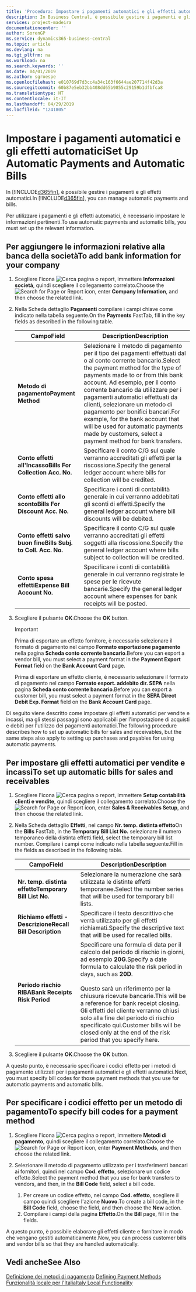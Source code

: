```yaml
---
title: 'Procedura: Impostare i pagamenti automatici e gli effetti automatici'
description: In Business Central, è possibile gestire i pagamenti e gli effetti automatici.
services: project-madeira
documentationcenter: ''
author: SorenGP
ms.service: dynamics365-business-central
ms.topic: article
ms.devlang: na
ms.tgt_pltfrm: na
ms.workload: na
ms.search.keywords: ''
ms.date: 04/01/2019
ms.author: sgroespe
ms.openlocfilehash: e010769d7d3cc4a34c163f6644ae207714f42d3a
ms.sourcegitcommit: 60b87e5eb32bb408dd65b9855c29159b1dfbfca8
ms.translationtype: HT
ms.contentlocale: it-IT
ms.lasthandoff: 04/29/2019
ms.locfileid: "1241805"
---
```

# <a name="set-up-automatic-payments-and-automatic-bills"></a><span data-ttu-id="94e27-103">Impostare i pagamenti automatici e gli effetti automatici</span><span class="sxs-lookup"><span data-stu-id="94e27-103">Set Up Automatic Payments and Automatic Bills</span></span>
<span data-ttu-id="94e27-104">In [!INCLUDE[d365fin](../../includes/d365fin_md.md)], è possibile gestire i pagamenti e gli effetti automatici.</span><span class="sxs-lookup"><span data-stu-id="94e27-104">In [!INCLUDE[d365fin](../../includes/d365fin_md.md)], you can manage automatic payments and bills.</span></span>  

<span data-ttu-id="94e27-105">Per utilizzare i pagamenti e gli effetti automatici, è necessario impostare le informazioni pertinenti.</span><span class="sxs-lookup"><span data-stu-id="94e27-105">To use automatic payments and automatic bills, you must set up the relevant information.</span></span>  

## <a name="to-add-bank-information-for-your-company"></a><span data-ttu-id="94e27-106">Per aggiungere le informazioni relative alla banca della società</span><span class="sxs-lookup"><span data-stu-id="94e27-106">To add bank information for your company</span></span>  

1.  <span data-ttu-id="94e27-107">Scegliere l'icona ![Cerca pagina o report](../../media/ui-search/search_small.png "icona Cerca pagina o report"), immettere **Informazioni società**, quindi scegliere il collegamento correlato.</span><span class="sxs-lookup"><span data-stu-id="94e27-107">Choose the ![Search for Page or Report](../../media/ui-search/search_small.png "Search for Page or Report icon") icon, enter **Company Information**, and then choose the related link.</span></span>  
2.  <span data-ttu-id="94e27-108">Nella Scheda dettaglio **Pagamenti** compilare i campi chiave come indicato nella tabella seguente.</span><span class="sxs-lookup"><span data-stu-id="94e27-108">On the **Payments** FastTab, fill in the key fields as described in the following table.</span></span>  

    |<span data-ttu-id="94e27-109">Campo</span><span class="sxs-lookup"><span data-stu-id="94e27-109">Field</span></span>|<span data-ttu-id="94e27-110">Description</span><span class="sxs-lookup"><span data-stu-id="94e27-110">Description</span></span>|  
    |------------------------------------|---------------------------------------|  
    |<span data-ttu-id="94e27-111">**Metodo di pagamento**</span><span class="sxs-lookup"><span data-stu-id="94e27-111">**Payment Method**</span></span>|<span data-ttu-id="94e27-112">Selezionare il metodo di pagamento per il tipo dei pagamenti effettuati dal o al conto corrente bancario.</span><span class="sxs-lookup"><span data-stu-id="94e27-112">Select the payment method for the type of payments made to or from this bank account.</span></span> <span data-ttu-id="94e27-113">Ad esempio, per il conto corrente bancario da utilizzare per i pagamenti automatici effettuati da clienti, selezionare un metodo di pagamento per bonifici bancari.</span><span class="sxs-lookup"><span data-stu-id="94e27-113">For example, for the bank account that will be used for automatic payments made by customers, select a payment method for bank transfers.</span></span>|  
    |<span data-ttu-id="94e27-114">**Conto effetti all'Incasso**</span><span class="sxs-lookup"><span data-stu-id="94e27-114">**Bills For Collection Acc. No.**</span></span>|<span data-ttu-id="94e27-115">Specificare il conto C/G sul quale verranno accreditati gli effetti per la riscossione.</span><span class="sxs-lookup"><span data-stu-id="94e27-115">Specify the general ledger account where bills for collection will be credited.</span></span>|  
    |<span data-ttu-id="94e27-116">**Conto effetti allo sconto**</span><span class="sxs-lookup"><span data-stu-id="94e27-116">**Bills For Discount Acc. No.**</span></span>|<span data-ttu-id="94e27-117">Specificare i conti di contabilità generale in cui verranno addebitati gli sconti di effetti.</span><span class="sxs-lookup"><span data-stu-id="94e27-117">Specify the general ledger account where bill discounts will be debited.</span></span>|  
    |<span data-ttu-id="94e27-118">**Conto effetti salvo buon fine**</span><span class="sxs-lookup"><span data-stu-id="94e27-118">**Bills Subj. to Coll. Acc. No.**</span></span>|<span data-ttu-id="94e27-119">Specificare il conto C/G sul quale verranno accreditati gli effetti soggetti alla riscossione.</span><span class="sxs-lookup"><span data-stu-id="94e27-119">Specify the general ledger account where bills subject to collection will be credited.</span></span>|  
    |<span data-ttu-id="94e27-120">**Conto spesa effetti**</span><span class="sxs-lookup"><span data-stu-id="94e27-120">**Expense Bill Account No.**</span></span>|<span data-ttu-id="94e27-121">Specificare i conti di contabilità generale in cui verranno registrate le spese per le ricevute bancarie.</span><span class="sxs-lookup"><span data-stu-id="94e27-121">Specify the general ledger account where expenses for bank receipts will be posted.</span></span>|  

5.  <span data-ttu-id="94e27-122">Scegliere il pulsante **OK**.</span><span class="sxs-lookup"><span data-stu-id="94e27-122">Choose the **OK** button.</span></span>  

    > [!IMPORTANT]  
    >  <span data-ttu-id="94e27-123">Prima di esportare un effetto fornitore, è necessario selezionare il formato di pagamento nel campo **Formato esportazione pagamento** nella pagina **Scheda conto corrente bancario**.</span><span class="sxs-lookup"><span data-stu-id="94e27-123">Before you can export a vendor bill, you must select a payment format in the **Payment Export Format** field on the **Bank Account Card** page.</span></span>  
    >   
    >  <span data-ttu-id="94e27-124">Prima di esportare un effetto cliente, è necessario selezionare il formato di pagamento nel campo **Formato esport. addebito dir. SEPA** nella pagina **Scheda conto corrente bancario**.</span><span class="sxs-lookup"><span data-stu-id="94e27-124">Before you can export a customer bill, you must select a payment format in the **SEPA Direct Debit Exp. Format** field on the **Bank Account Card** page.</span></span>  

<span data-ttu-id="94e27-125">Di seguito viene descritto come impostare gli effetti automatici per vendite e incassi, ma gli stessi passaggi sono applicabili per l'impostazione di acquisti e debiti per l'utilizzo dei pagamenti automatici.</span><span class="sxs-lookup"><span data-stu-id="94e27-125">The following procedure describes how to set up automatic bills for sales and receivables, but the same steps also apply to setting up purchases and payables for using automatic payments.</span></span>  

## <a name="to-set-up-automatic-bills-for-sales-and-receivables"></a><span data-ttu-id="94e27-126">Per impostare gli effetti automatici per vendite e incassi</span><span class="sxs-lookup"><span data-stu-id="94e27-126">To set up automatic bills for sales and receivables</span></span>  

1.  <span data-ttu-id="94e27-127">Scegliere l'icona ![Cerca pagina o report](../../media/ui-search/search_small.png "icona Cerca pagina o report"), immettere **Setup contabilità clienti e vendite**, quindi scegliere il collegamento correlato.</span><span class="sxs-lookup"><span data-stu-id="94e27-127">Choose the ![Search for Page or Report](../../media/ui-search/search_small.png "Search for Page or Report icon") icon, enter **Sales & Receivables Setup**, and then choose the related link.</span></span>  
2.  <span data-ttu-id="94e27-128">Nella Scheda dettaglio **Effetti**, nel campo **Nr. temp. distinta effetto**</span><span class="sxs-lookup"><span data-stu-id="94e27-128">On the **Bills** FastTab, in the **Temporary Bill List No.**</span></span> <span data-ttu-id="94e27-129">selezionare il numero temporaneo della distinta effetti.</span><span class="sxs-lookup"><span data-stu-id="94e27-129">field, select the temporary bill list number.</span></span> <span data-ttu-id="94e27-130">Compilare i campi come indicato nella tabella seguente.</span><span class="sxs-lookup"><span data-stu-id="94e27-130">Fill in the fields as described in the following table.</span></span>  

    |<span data-ttu-id="94e27-131">Campo</span><span class="sxs-lookup"><span data-stu-id="94e27-131">Field</span></span>|<span data-ttu-id="94e27-132">Description</span><span class="sxs-lookup"><span data-stu-id="94e27-132">Description</span></span>|  
    |---------------------------------|---------------------------------------|  
    |<span data-ttu-id="94e27-133">**Nr. temp. distinta effetto**</span><span class="sxs-lookup"><span data-stu-id="94e27-133">**Temporary Bill List No.**</span></span>|<span data-ttu-id="94e27-134">Selezionare la numerazione che sarà utilizzata le distinte effetti temporanee.</span><span class="sxs-lookup"><span data-stu-id="94e27-134">Select the number series that will be used for temporary bill lists.</span></span>|  
    |<span data-ttu-id="94e27-135">**Richiamo effetti - Descrizione**</span><span class="sxs-lookup"><span data-stu-id="94e27-135">**Recall Bill Description**</span></span>|<span data-ttu-id="94e27-136">Specificare il testo descrittivo che verrà utilizzato per gli effetti richiamati.</span><span class="sxs-lookup"><span data-stu-id="94e27-136">Specify the descriptive text that will be used for recalled bills.</span></span>|  
    |<span data-ttu-id="94e27-137">**Periodo rischio RIBA**</span><span class="sxs-lookup"><span data-stu-id="94e27-137">**Bank Receipts Risk Period**</span></span>|<span data-ttu-id="94e27-138">Specificare una formula di data per il calcolo del periodo di rischio in giorni, ad esempio **20G**.</span><span class="sxs-lookup"><span data-stu-id="94e27-138">Specify a date formula to calculate the risk period in days, such as **20D**.</span></span><br /><br /> <span data-ttu-id="94e27-139">Questo sarà un riferimento per la chiusura ricevute bancarie.</span><span class="sxs-lookup"><span data-stu-id="94e27-139">This will be a reference for bank receipt closing.</span></span> <span data-ttu-id="94e27-140">Gli effetti del cliente verranno chiusi solo alla fine del periodo di rischio specificato qui.</span><span class="sxs-lookup"><span data-stu-id="94e27-140">Customer bills will be closed only at the end of the risk period that you specify here.</span></span>|  

3.  <span data-ttu-id="94e27-141">Scegliere il pulsante **OK**.</span><span class="sxs-lookup"><span data-stu-id="94e27-141">Choose the **OK** button.</span></span>  

 <span data-ttu-id="94e27-142">A questo punto, è necessario specificare i codici effetto per i metodi di pagamento utilizzati per i pagamenti automatici e gli effetti automatici.</span><span class="sxs-lookup"><span data-stu-id="94e27-142">Next, you must specify bill codes for those payment methods that you use for automatic payments and automatic bills.</span></span>  

## <a name="to-specify-bill-codes-for-a-payment-method"></a><span data-ttu-id="94e27-143">Per specificare i codici effetto per un metodo di pagamento</span><span class="sxs-lookup"><span data-stu-id="94e27-143">To specify bill codes for a payment method</span></span>  

1.  <span data-ttu-id="94e27-144">Scegliere l'icona ![Cerca pagina o report](../../media/ui-search/search_small.png "icona Cerca pagina o report"), immettere **Metodi di pagamento**, quindi scegliere il collegamento correlato.</span><span class="sxs-lookup"><span data-stu-id="94e27-144">Choose the ![Search for Page or Report](../../media/ui-search/search_small.png "Search for Page or Report icon") icon, enter **Payment Methods**, and then choose the related link.</span></span>  
2.  <span data-ttu-id="94e27-145">Selezionare il metodo di pagamento utilizzato per i trasferimenti bancari ai fornitori, quindi nel campo **Cod. effetto**, selezionare un codice effetto.</span><span class="sxs-lookup"><span data-stu-id="94e27-145">Select the payment method that you use for bank transfers to vendors, and then, in the **Bill Code** field, select a bill code.</span></span>  

    1.  <span data-ttu-id="94e27-146">Per creare un codice effetto, nel campo **Cod. effetto**, scegliere il campo quindi scegliere l'azione **Nuovo**.</span><span class="sxs-lookup"><span data-stu-id="94e27-146">To create a bill code, in the **Bill Code** field, choose the field, and then choose the **New** action.</span></span>  
    2.  <span data-ttu-id="94e27-147">Compilare i campi della pagina **Effetto**.</span><span class="sxs-lookup"><span data-stu-id="94e27-147">On the **Bill** page, fill in the fields.</span></span>

<span data-ttu-id="94e27-148">A questo punto, è possibile elaborare gli effetti cliente e fornitore in modo che vengano gestiti automaticamente.</span><span class="sxs-lookup"><span data-stu-id="94e27-148">Now, you can process customer bills and vendor bills so that they are handled automatically.</span></span>  

## <a name="see-also"></a><span data-ttu-id="94e27-149">Vedi anche</span><span class="sxs-lookup"><span data-stu-id="94e27-149">See Also</span></span>  
 <span data-ttu-id="94e27-150">[Definizione dei metodi di pagamento](../../finance-payment-methods.md)   </span><span class="sxs-lookup"><span data-stu-id="94e27-150">[Defining Payment Methods](../../finance-payment-methods.md)   </span></span>  
  [<span data-ttu-id="94e27-151">Funzionalità locale per l'Italia</span><span class="sxs-lookup"><span data-stu-id="94e27-151">Italy Local Functionality</span></span>](italy-local-functionality.md)
